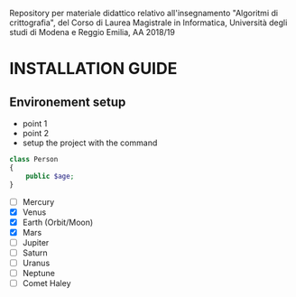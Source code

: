 Repository per materiale didattico relativo all'insegnamento "Algoritmi di crittografia", del Corso di 
Laurea Magistrale in Informatica, Università degli studi di Modena e Reggio Emilia, AA 2018/19

# INSTALLATION GUIDE

## Environement setup

* point 1
* point 2
* setup the project with the command 
```php
class Person
{
    public $age;
}
```

- [ ] Mercury
- [x] Venus
- [x] Earth (Orbit/Moon)
- [x] Mars
- [ ] Jupiter
- [ ] Saturn
- [ ] Uranus
- [ ] Neptune
- [ ] Comet Haley